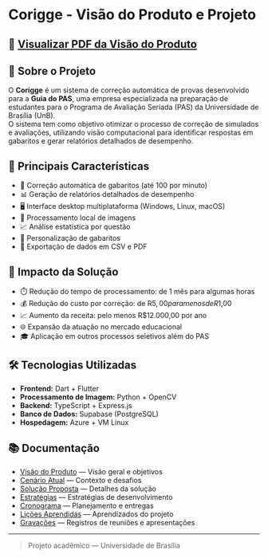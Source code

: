 # Corigge - Visão do Produto e Projeto

## 📄 [Visualizar PDF da Visão do Produto](assets/template_visao_produto.pdf)

## 🧠 Sobre o Projeto

O **Corigge** é um sistema de correção automática de provas desenvolvido para a **Guia do PAS**, uma empresa especializada na preparação de estudantes para o Programa de Avaliação Seriada (PAS) da Universidade de Brasília (UnB).  
O sistema tem como objetivo otimizar o processo de correção de simulados e avaliações, utilizando visão computacional para identificar respostas em gabaritos e gerar relatórios detalhados de desempenho.

## 🚀 Principais Características

- 🎯 Correção automática de gabaritos (até 100 por minuto)
- 📊 Geração de relatórios detalhados de desempenho
- 🖥️ Interface desktop multiplataforma (Windows, Linux, macOS)
- 📱 Processamento local de imagens
- 📈 Análise estatística por questão
- 🎨 Personalização de gabaritos
- 📑 Exportação de dados em CSV e PDF

## 🌟 Impacto da Solução

- ⏱️ Redução do tempo de processamento: de 1 mês para algumas horas
- 💰 Redução do custo por correção: de R$5,00 para menos de R$1,00
- 📈 Aumento da receita: pelo menos R$12.000,00 por ano
- 🌐 Expansão da atuação no mercado educacional
- 🎓 Aplicação em outros processos seletivos além do PAS

## 🛠️ Tecnologias Utilizadas

- **Frontend:** Dart + Flutter  
- **Processamento de Imagem:** Python + OpenCV  
- **Backend:** TypeScript + Express.js  
- **Banco de Dados:** Supabase (PostgreSQL)  
- **Hospedagem:** Azure + VM Linux

## 📚 Documentação

- [Visão do Produto](visao-produto.md) — Visão geral e objetivos
- [Cenário Atual](cenario-atual.md) — Contexto e desafios
- [Solução Proposta](solucao-proposta.md) — Detalhes da solução
- [Estratégias](estrategias.md) — Estratégias de desenvolvimento
- [Cronograma](cronograma.md) — Planejamento e entregas
- [Lições Aprendidas](licoes-aprendidas.md) — Aprendizados do projeto
- [Gravações](gravacoes.md) — Registros de reuniões e apresentações

---

> Projeto acadêmico — Universidade de Brasília
